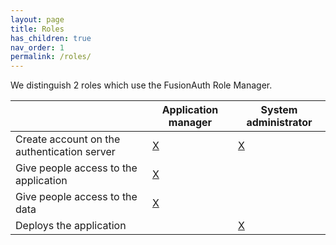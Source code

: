 ```yaml
---
layout: page
title: Roles
has_children: true
nav_order: 1
permalink: /roles/
---
```


We distinguish 2 roles which use the FusionAuth Role Manager.

|                                             | Application manager | System administrator |
| ------------------------------------------- | ------------------- | -------------------- |
| Create account on the authentication server | [X](/tasks/)        |  [X](/tasks/)        |
| Give people access to the application       | [X](/app/manager)   |                      |
| Give people access to the data              | [X](/app/manager)   |                      |
| Deploys the application                     |                     |  [X](/app/manager)   |